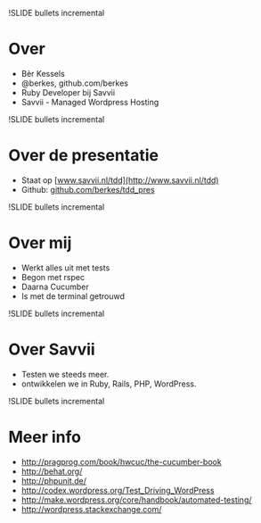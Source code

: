 !SLIDE bullets incremental
# Over #

* Bèr Kessels
* @berkes, github.com/berkes
* Ruby Developer bij Savvii
* Savvii - Managed Wordpress Hosting

!SLIDE bullets incremental
# Over de presentatie #
* Staat op [www.savvii.nl/tdd](http://www.savvii.nl/tdd)
* Github: [github.com/berkes/tdd_pres](http://github.com/berkes/tdd_pres)

!SLIDE bullets incremental
# Over mij #

* Werkt alles uit met tests
* Begon met rspec
* Daarna Cucumber
* Is met de terminal getrouwd

!SLIDE bullets incremental
# Over Savvii #

* Testen we steeds meer.
* ontwikkelen we in Ruby, Rails, PHP, WordPress.

!SLIDE bullets incremental
# Meer info
* http://pragprog.com/book/hwcuc/the-cucumber-book
* http://behat.org/
* http://phpunit.de/
* http://codex.wordpress.org/Test_Driving_WordPress
* http://make.wordpress.org/core/handbook/automated-testing/
* http://wordpress.stackexchange.com/

